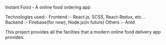 Instant Food - A online food ordering app

Technologies used:-
Frontend :- React.js, SCSS, React-Redux, etc...
Backend :- Firebase(for now), Node.js(in future)
Others :- Antd

This project provides all the facilties that a modern online food delivery app provides.

<!-- Features:- -->
